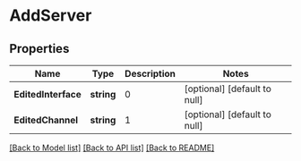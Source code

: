 # AddServer

## Properties
Name | Type | Description | Notes
------------ | ------------- | ------------- | -------------
**EditedInterface** | **string** | 0 | [optional] [default to null]
**EditedChannel** | **string** | 1 | [optional] [default to null]

[[Back to Model list]](../README.md#documentation-for-models) [[Back to API list]](../README.md#documentation-for-api-endpoints) [[Back to README]](../README.md)

